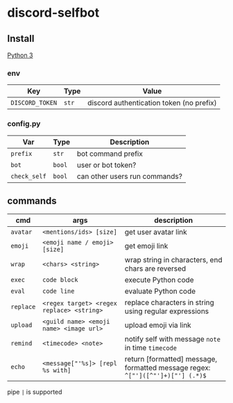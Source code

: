 # discord-selfbot

## Install

[Python 3](https://www.python.org/)

### env

|      Key        | Type  |                Value                     |
|-----------------|-------|------------------------------------------|
| `DISCORD_TOKEN` | `str` | discord authentication token (no prefix) |

### config.py

|     Var       |  Type  |          Description           |
|---------------|--------|--------------------------------|
| `prefix`      | `str`  | bot command prefix             |
| `bot`         | `bool` | user or bot token?             |
| `check_self`  | `bool` | can other users run commands?  |

## commands

|   cmd     |                  args                     |                                    description                                 |
|-----------|-------------------------------------------|--------------------------------------------------------------------------------|
| `avatar`  | `<mentions/ids> [size]`                   | get user avatar link                                                           |
| `emoji`   | `<emoji name / emoji> [size]`             | get emoji link                                                                 |
| `wrap`    | `<chars> <string>`                        | wrap string in characters, end chars are reversed                              |
| `exec`    | `code block`                              | execute  Python code                                                           |
| `eval`    | `code line`                               | evaluate Python code                                                           |
| `replace` | `<regex target> <regex replace> <string>` | replace characters in string using regular expressions                         |
| `upload`  | `<guild name> <emoji name> <image url>`   | upload emoji via link                                                          |
| `remind`  | `<timecode> <note>`                       | notify self with message `note` in time `timecode`                             |
| `echo`    | `<message["'%s]> [repl %s with]`          | return [formatted] message, formatted message regex: `^["']([^"']+)["'] (.*)$` |

pipe `|` is supported